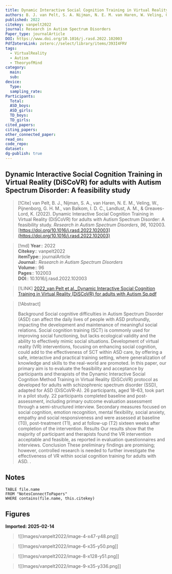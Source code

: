 ```yaml
---
title: Dynamic Interactive Social Cognition Training in Virtual Reality (DiSCoVR) for adults with Autism Spectrum Disorder A feasibility study
authors: B. J. van Pelt, S. A. Nijman, N. E. M. van Haren, W. Veling, G. H. M. Pijnenborg, I. D. C. van Balkom, A. M. Landlust, K. Greaves-Lord
published: 2022
citekey: vanpelt2022
journal: Research in Autism Spectrum Disorders
Paper_type: journalArticle
DOI: https://www.doi.org/10.1016/j.rasd.2022.102003
PdfZoteroLink: zotero://select/library/items/393I4FRV
tags:
  - VirtualReality
  - Autism
  - TheoryofMind
category:
  main: 
  sub: 
device:
  Type: 
  sampling_rate: 
Participants:
  Total: 
  ASD_boys: 
  ASD_girls: 
  TD_boys: 
  TD_girls: 
cited_papers: 
citing_papers: 
other_connected_paper: 
read_on: 
code_repo: 
dataset: 
dg-publish: true
---
```


## Dynamic Interactive Social Cognition Training in Virtual Reality (DiSCoVR) for adults with Autism Spectrum Disorder: A feasibility study

> [!Cite]
> van Pelt, B. J., Nijman, S. A., van Haren, N. E. M., Veling, W., Pijnenborg, G. H. M., van Balkom, I. D. C., Landlust, A. M., & Greaves-Lord, K. (2022). Dynamic Interactive Social Cognition Training in Virtual Reality (DiSCoVR) for adults with Autism Spectrum Disorder: A feasibility study. _Research in Autism Spectrum Disorders_, _96_, 102003. [https://doi.org/10.1016/j.rasd.2022.102003](https://doi.org/10.1016/j.rasd.2022.102003)


>[!md]
> **Year**:: 2022   
> **Citekey**:: vanpelt2022  
> **itemType**:: journalArticle  
> **Journal**:: *Research in Autism Spectrum Disorders*  
> **Volume**:: 96   
> **Pages**:: 102003  
> **DOI**:: 10.1016/j.rasd.2022.102003    

> [!LINK] 
> [2022_van Pelt et al._Dynamic Interactive Social Cognition Training in Virtual Reality (DiSCoVR) for adults with Autism Sp.pdf](zotero://select/library/items/N5J23X76)

> [!Abstract]
>
> Background
Social cognitive difficulties in Autism Spectrum Disorder (ASD) can affect the daily lives of people with ASD profoundly, impacting the development and maintenance of meaningful social relations. Social cognition training (SCT) is commonly used for improving social functioning, but lacks ecological validity and the ability to effectively mimic social situations. Development of virtual reality (VR) interventions, focusing on enhancing social cognition, could add to the effectiveness of SCT within ASD care, by offering a safe, interactive and practical training setting, where generalization of knowledge and skills to the real-world are promoted. In this paper, our primary aim is to evaluate the feasibility and acceptance by participants and therapists of the Dynamic Interactive Social Cognition
Method
Training in Virtual Reality (DiSCoVR) protocol as developed for adults with schizophrenic spectrum disorder (SSD), adapted for ASD (DiSCoVR-A). 26 participants, aged 18–63, took part in a pilot study. 22 participants completed baseline and post-assessment, including primary outcome evaluation assessment through a semi-structured interview. Secondary measures focused on social cognition, emotion recognition, mental flexibility, social anxiety, empathy and social responsiveness and were assessed at baseline (T0), post-treatment (T1), and at follow-up (T2) sixteen weeks after completion of the intervention.
Results
Our results show that the majority of participant and therapists found the VR intervention acceptable and feasible, as reported in evaluation questionnaires and interviews.
Conclusion
These preliminary findings are promising; however, controlled research is needed to further investigate the effectiveness of VR within social cognition training for adults with ASD.
>.
> 


## Notes

```dataview 
TABLE file.name 
FROM "NotesConnectToPapers" 
WHERE contains(file.name, this.citekey)
```

## Figures

**Imported: 2025-02-14**

> ![[Images/vanpelt2022/image-4-x47-y48.png]]

> ![[Images/vanpelt2022/image-6-x35-y50.png]]

> ![[Images/vanpelt2022/image-8-x128-y51.png]]

> ![[Images/vanpelt2022/image-9-x35-y336.png]]